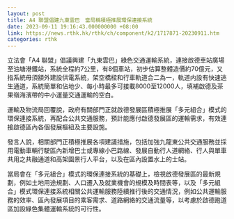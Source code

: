 ```yaml
---
layout: post
title: A4 聯盟倡建九東雲巴　當局稱積極推展環保連接系統
date: 2023-09-11 19:16:43.000000000 +08:00
link: https://news.rthk.hk/rthk/ch/component/k2/1717871-20230911.htm
categories: rthk
---
```


立法會「A4 聯盟」倡議興建「九東雲巴」綠色交通運輸系統，連接啟德車站廣場至油塘港鐵站，系統全程約7公里，有8個車站，初步估算整體造價約70億元，又指系統毋須額外建設供電系統，架空橋樑和行車軌道合二為一，軌道内設有快速逃生通道，系統簡單和佔地少、每小時最多可接載8000至12000人，填補啟德及茶果嶺海濱帶的中小運量交通運輸的空白。

運輸及物流局回覆說，政府有關部門正就啟德發展區積極推展「多元組合」模式的環保連接系統，再配合公共交通服務，預計能應付啟德發展區的運輸需求，有效連接啟德區內各個發展樞紐及主要設施。

發言人說，相關部門正積極推展各項建議措施，包括加強九龍東公共交通服務並採用電動車輛行駛區內新增巴士或專線小巴路線、發展自動行人道網絡、行人與單車共用之共融通道和高架園景行人平台，以及在區內設置水上的士站。

當局會在「多元組合」模式的環保連接系統的基礎上，檢視啟德發展區的最新規劃，例如土地用途規劃、人口遷入及就業機會的規模及時間表等，以及「多元組合」模式環保連接系統相關公共運輸服務陸續推行後的交通情況，例如公共運輸服務的效率、區內發展項目的乘客需求、道路網絡的交通流量等，以考慮於啟德跑道區加設綠色集體運輸系統的可行性。
